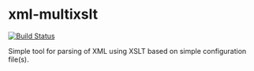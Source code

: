# xml-multixslt

[![Build Status](https://travis-ci.org/klakegg/xml-multixslt.svg?branch=master)](https://travis-ci.org/klakegg/xml-multixslt)

Simple tool for parsing of XML using XSLT based on simple configuration file(s).
